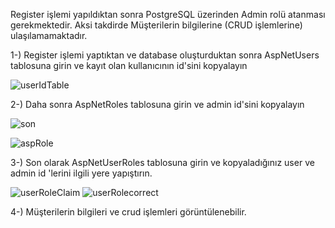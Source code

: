 Register işlemi yapıldıktan sonra PostgreSQL üzerinden Admin rolü atanması gerekmektedir. Aksi takdirde Müşterilerin bilgilerine (CRUD işlemlerine) ulaşılamamaktadır.

1-)
Register işlemi yaptıktan ve database oluşturduktan sonra AspNetUsers tablosuna girin ve kayıt olan kullanıcının id'sini kopyalayın

![userIdTable](https://github.com/user-attachments/assets/539e400a-0c74-471f-84c8-4a07a0129643)

2-)
Daha sonra AspNetRoles tablosuna girin ve admin id'sini kopyalayın

![son](https://github.com/user-attachments/assets/e170f35c-45f7-4538-bc2d-724ac8a05ba9)

![aspRole](https://github.com/user-attachments/assets/5f31acc8-6039-4cc2-8ca7-7d84e6ab4505)


3-)
Son olarak AspNetUserRoles tablosuna girin ve kopyaladığınız user ve admin id 'lerini ilgili yere yapıştırın.

![userRoleClaim](https://github.com/user-attachments/assets/d69d3764-a481-4bad-bcd5-910cebdbab22)
![userRolecorrect](https://github.com/user-attachments/assets/76c1d200-a100-4879-94c7-56011b719927)

4-)
Müşterilerin bilgileri ve crud işlemleri görüntülenebilir.



